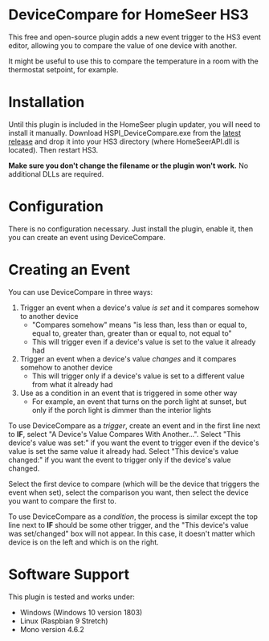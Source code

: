 # DeviceCompare for HomeSeer HS3

This free and open-source plugin adds a new event trigger to the HS3 event editor, allowing you to compare the value of one device with another.

It might be useful to use this to compare the temperature in a room with the thermostat setpoint, for example.

# Installation

Until this plugin is included in the HomeSeer plugin updater, you will need to install it manually.
Download HSPI_DeviceCompare.exe from the [latest release](https://github.com/DoctorMcKay/HSPI_DeviceCompare/releases/latest)
and drop it into your HS3 directory (where HomeSeerAPI.dll is located). Then restart HS3.

**Make sure you don't change the filename or the plugin won't work.** No additional DLLs are required.

# Configuration

There is no configuration necessary. Just install the plugin, enable it, then you can create an event using DeviceCompare.

# Creating an Event

You can use DeviceCompare in three ways:

1. Trigger an event when a device's value *is set* and it compares somehow to another device
	- "Compares somehow" means "is less than, less than or equal to, equal to, greater than, greater than or equal to, not equal to"
	- This will trigger even if a device's value is set to the value it already had
2. Trigger an event when a device's value *changes* and it compares somehow to another device
	- This will trigger only if a device's value is set to a different value from what it already had
3. Use as a condition in an event that is triggered in some other way
	- For example, an event that turns on the porch light at sunset, but only if the porch light is dimmer than the interior lights

To use DeviceCompare as a *trigger*, create an event and in the first line next to **IF**, select "A Device's Value Compares With Another...".
Select "This device's value was set:" if you want the event to trigger even if the device's value is set the same value it already had.
Select "This device's value changed:" if you want the event to trigger only if the device's value changed.

Select the first device to compare (which will be the device that triggers the event when set), select the comparison you want, then select the
device you want to compare the first to.

To use DeviceCompare as a *condition*, the process is similar except the top line next to **IF** should be some other trigger, and
the "This device's value was set/changed" box will not appear. In this case, it doesn't matter which device is on the left and which
is on the right.

# Software Support

This plugin is tested and works under:

- Windows (Windows 10 version 1803)
- Linux (Raspbian 9 Stretch)
- Mono version 4.6.2
